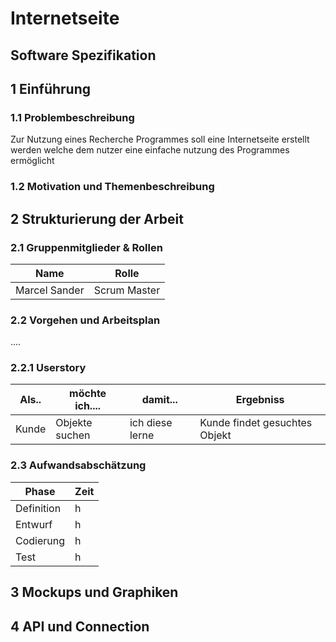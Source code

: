 # Internetseite

## Software Spezifikation

## 1 Einführung 
### 1.1 Problembeschreibung
Zur Nutzung eines Recherche Programmes soll eine Internetseite erstellt werden welche dem nutzer eine einfache nutzung des Programmes ermöglicht 

### 1.2 Motivation und Themenbeschreibung


## 2 Strukturierung der Arbeit


### 2.1 Gruppenmitglieder & Rollen
Name| Rolle 
-------- | -------- 
Marcel Sander  | Scrum Master  

### 2.2 Vorgehen und Arbeitsplan
....


### 2.2.1 Userstory

Als.. | möchte ich.... | damit...| Ergebniss
-------- | -------- | --------| --------
Kunde  | Objekte suchen   | ich diese lerne | Kunde findet gesuchtes Objekt


### 2.3 Aufwandsabschätzung
Phase| Zeit
-------- | -------- 
Definition  | h
Entwurf | h
Codierung  | h 
Test  | h

## 3 Mockups und Graphiken

## 4 API und Connection
